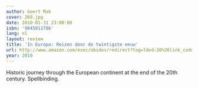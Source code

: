 ```yaml
---
author: Geert Mak
cover: 260.jpg
date: 2010-01-31 23:00:00
isbn: '9045011786'
lang: nl
layout: review
title: 'In Europa: Reizen door de twintigste eeuw'
url: http://www.amazon.com/exec/obidos/redirect?tag=ldvd-20%26link_code=xm2%26camp=2025%26creative=165953%26path=http://www.amazon.com/gp/redirect.html%253fASIN=9045011786%2526tag=ldvd-20%2526lcode=xm2%2526cID=2025%2526ccmID=165953%2526location=/o/ASIN/9045011786%25253FSubscriptionId=0VJDVJ14KM0P0VXDCQ82
year: 2010
---
```

Historic journey through the European continent at the end of the 20th century. Spellbinding.
